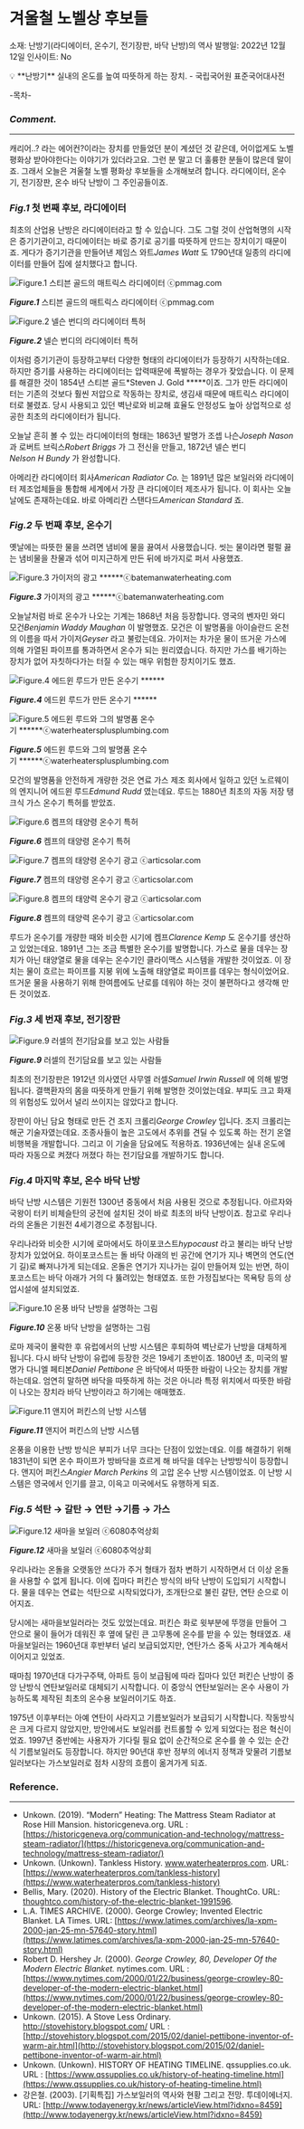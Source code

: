# 겨울철 노벨상 후보들

소재: 난방기(라디에이터, 온수기, 전기장판, 바닥 난방)의 역사
발행일: 2022년 12월 12일
인사이트: No

<aside>
💡 **난방기**
실내의 온도를 높여 따뜻하게 하는 장치.
- 국립국어원 표준국어대사전

</aside>

-목차-

### *Comment.*

---

캐리어..? 라는 에어컨?이라는 장치를 만들었던 분이 계셨던 것 같은데, 어이없게도 노벨평화상 받아야한다는 이야기가 있더라고요. 그런 분 말고 더 훌륭한 분들이 많은데 말이죠. 그래서 오늘은 겨울철 노벨 평화상 후보들을 소개해보려 합니다. 라디에이터, 온수기, 전기장판, 온수 바닥 난방이 그 주인공들이죠. 

### *Fig.1* **첫 번째 후보, 라디에이터**

최초의 산업용 난방은 라디에이터라고 할 수 있습니다. 그도 그럴 것이 산업혁명의 시작은 증기기관이고, 라디에이터는 바로 증기로 공기를 따뜻하게 만드는 장치이기 때문이죠. 게다가 증기기관을 만들어낸 제임스 와트*James Watt* 도 1790년대 일종의 라디에이터를 만들어 집에 설치했다고 합니다. 

![***Figure.1*** 스티븐 골드의 매트릭스 라디에이터 ⓒpmmag.com](https://github.com/YAPP-Github/few-bo/assets/77970826/ac82632d-3690-401e-8366-55c17b73d67f)

***Figure.1*** 스티븐 골드의 매트릭스 라디에이터 ⓒpmmag.com

![***Figure.2*** 넬슨 번디의 라디에이터 특허](https://github.com/YAPP-Github/few-bo/assets/77970826/12f3a604-a55d-4736-9e47-5da656c12d08)

***Figure.2*** 넬슨 번디의 라디에이터 특허

이처럼 증기기관이 등장하고부터 다양한 형태의 라디에이터가 등장하기 시작하는데요. 하지만 증기를 사용하는 라디에이터는 압력때문에 폭발하는 경우가 잦았습니다. 이 문제를 해결한 것이 1854년 스티븐 골드*Steven J. Gold *****이죠. 그가 만든 라디에이터는 기존의 것보다 훨씬 저압으로 작동하는 장치로, 생김새 때문에 매트릭스 라디에이터로 불렸죠. 당시 사용되고 있던 벽난로와 비교해 효율도 안정성도 높아 상업적으로 성공한 최초의 라디에이터가 됩니다. 

오늘날 흔히 볼 수 있는 라디에이터의 형태는 1863년 발명가 조셉 나슨*Joseph Nason* 과 로버트 브릭스*Robert Briggs* 가 그 전신을 만들고, 1872년 넬슨 번디*Nelson H Bundy* 가 완성합니다.

아메리칸 라디에이터 회사*American Radiator Co.* 는 1891년 많은 보일러와 라디에이터 제조업체들을 통합해 세계에서 가장 큰 라디에이터 제조사가 됩니다. 이 회사는 오늘날에도 존재하는데요. 바로 아메리칸 스탠다드*American Standard* 죠.

### *Fig.2* **두 번째 후보, 온수기**

옛날에는 따뜻한 물을 쓰려면 냄비에 물을 끓여서 사용했습니다. 씻는 물이라면 펄펄 끓는 냄비물을 찬물과 섞어 미지근하게 만든 뒤에 바가지로 퍼서 사용했죠.

![***Figure.3*** 가이저의 광고 ******ⓒbatemanwaterheating.com](https://github.com/YAPP-Github/few-bo/assets/77970826/71381f9d-6a3c-4787-b655-45a53299dca4)

***Figure.3*** 가이저의 광고 ******ⓒbatemanwaterheating.com

오늘날처럼 바로 온수가 나오는 기계는 1868년 처음 등장합니다. 영국의 벤자민 와디 모건*Benjamin Waddy Maughan* 이 발명했죠. 모건은 이 발명품을 아이슬란드 온천의 이름을 따서 가이저*Geyser* 라고 불렀는데요. 가이저는 차가운 물이 뜨거운 가스에 의해 가열된 파이프를 통과하면서 온수가 되는 원리였습니다. 하지만 가스를 배기하는 장치가 없어 자칫하다가는 터질 수 있는 매우 위험한 장치이기도 했죠.

![***Figure.4*** 에드윈 루드가 만든 온수기 ******](https://github.com/YAPP-Github/few-bo/assets/77970826/1c9ca835-cceb-4eae-b6b0-9fb620ab5745)

***Figure.4*** 에드윈 루드가 만든 온수기 ******

![***Figure.5*** 에드윈 루드와 그의 발명품 온수기 ******ⓒwaterheatersplusplumbing.com](https://github.com/YAPP-Github/few-bo/assets/77970826/bcef83e5-a69a-4df9-ac11-1761684f10a7)

***Figure.5*** 에드윈 루드와 그의 발명품 온수기 ******ⓒwaterheatersplusplumbing.com

모건의 발명품을 안전하게 개량한 것은 연료 가스 제조 회사에서 일하고 있던 노르웨이의 엔지니어 에드윈 루드*Edmund Rudd* 였는데요. 루드는 1880년 최초의 자동 저장 탱크식 가스 온수기 특허를 받았죠. 

![***Figure.6*** 켐프의 태양령 온수기 특허](https://github.com/YAPP-Github/few-bo/assets/77970826/78f93253-ff58-4370-9092-e0b2e7fd5c01)

***Figure.6*** 켐프의 태양령 온수기 특허

![***Figure.7*** 켐프의 태양령 온수기 광고 ⓒarticsolar.com](https://github.com/YAPP-Github/few-bo/assets/77970826/863bed55-2e11-41fe-87d5-5003870992c5)

***Figure.7*** 켐프의 태양령 온수기 광고 ⓒarticsolar.com

![***Figure.8*** 켐프의 태양력 온수기 광고 ⓒarticsolar.com](https://github.com/YAPP-Github/few-bo/assets/77970826/92374971-25d4-4fca-bf94-01096f9d0d6d)

***Figure.8*** 켐프의 태양력 온수기 광고 ⓒarticsolar.com

루드가 온수기를 개량한 때와 비슷한 시기에 켐프*Clarence Kemp* 도 온수기를 생산하고 있었는데요. 1891년 그는 조금 특별한 온수기를 발명합니다. 가스로 물을 데우는 장치가 아닌 태양열로 물을 데우는 온수기인 클라이맥스 시스템을 개발한 것이었죠. 이 장치는 물이 흐르는 파이프를 지붕 위에 노출해 태양열로 파이프를 데우는 형식이었어요. 뜨거운 물을 사용하기 위해 한여름에도 난로를 데워야 하는 것이 불편하다고 생각해 만든 것이었죠.

### *Fig.3* **세 번재 후보, 전기장판**

![***Figure.9*** 러셀의 전기담요를 보고 있는 사람들](https://github.com/YAPP-Github/few-bo/assets/77970826/915ad2c6-e5df-4059-ab37-13f763ec2d62)

***Figure.9*** 러셀의 전기담요를 보고 있는 사람들

최초의 전기장판은 1912년 의사였던 사무엘 러셀*Samuel Irwin Russell* 에 의해 발명됩니다. 결핵환자의 몸을 따뜻하게 만들기 위해 발명한 것이었는데요. 부피도 크고 화재의 위험성도 있어서 널리 쓰이지는 않았다고 합니다. 

장판이 아닌 담요 형태로 만든 건 조지 크롤리*George Crowley* 입니다. 조지 크롤리는 해군 기술자였는데요. 조종사들이 높은 고도에서 추위를 견딜 수 있도록 하는 전기 온열 비행복을 개발합니다. 그리고 이 기술을 담요에도 적용하죠. 1936년에는 실내 온도에 따라 자동으로 켜졌다 꺼졌다 하는 전기담요를 개발하기도 합니다. 

### *Fig.4* **마지막 후보, 온수 바닥 난방**

바닥 난방 시스템은 기원전 1300년 중동에서 처음 사용된 것으로 추정됩니다. 아르자와 국왕이 터키 비체슬탄의 궁전에 설치된 것이 바로 최초의 바닥 난방이죠. 참고로 우리나라의 온돌은 기원전 4세기경으로 추정됩니다. 

우리나라와 비슷한 시기에 로마에서도 하이포코스트*hypocaust* 라고 불리는 바닥 난방장치가 있었어요. 하이포코스트는 돌 바닥 아래의 빈 공간에 연기가 지나 벽면의 연도(연기 길)로 빠져나가게 되는데요. 온돌은 연기가 지나가는 길이 만들어져 있는 반면, 하이포코스트는 바닥 아래가 거의 다 뚫려있는 형태였죠. 또한 가정집보다는 목욕탕 등의 상업시설에 설치되었죠.

![***Figure.10*** 온풍 바닥 난방을 설명하는 그림](https://github.com/YAPP-Github/few-bo/assets/77970826/22f1aa17-c438-4f53-8302-23684ccde573)

***Figure.10*** 온풍 바닥 난방을 설명하는 그림

로마 제국이 몰락한 후 유럽에서의 난방 시스템은 후퇴하여 벽난로가 난방을 대체하게 됩니다. 다시 바닥 난방이 유럽에 등장한 것은 19세기 초반이죠. 1800년 초, 미국의 발명가 다니엘 페티본*Daniel Pettibone* 은 바닥에서 따뜻한 바람이 나오는 장치를 개발하는데요. 엄연히 말하면 바닥을 따뜻하게 하는 것은 아니라 특정 위치에서 따뜻한 바람이 나오는 장치라 바닥 난방이라고 하기에는 애매했죠. 

![***Figure.11*** 앤지어 퍼킨스의 난방 시스템 ](https://github.com/YAPP-Github/few-bo/assets/77970826/2ac3e571-b774-47aa-ba52-b88e4cec6963)

***Figure.11*** 앤지어 퍼킨스의 난방 시스템 

온풍을 이용한 난방 방식은 부피가 너무 크다는 단점이 있었는데요. 이를 해결하기 위해 1831년이 되면 온수 파이프가 방바닥을 흐르게 해 바닥을 데우는 난방방식이 등장합니다. 앤지어 퍼킨스*Angier March Perkins* 의 고압 온수 난방 시스템이었죠. 이 난방 시스템은 영국에서 인기를 끌고, 이윽고 미국에서도 유행하게 되죠.

### *Fig.5* **석탄 → 갈탄 → 연탄 →기름 → 가스**

![***Figure.12*** 새마을 보일러 ⓒ6080추억상회](https://github.com/YAPP-Github/few-bo/assets/77970826/1bd1e189-ad78-453c-a865-3f003cc55ad6)

***Figure.12*** 새마을 보일러 ⓒ6080추억상회

우리나라는 온돌을 오랫동안 쓰다가 주거 형태가 점차 변하기 시작하면서 더 이상 온돌을 사용할 수 없게 됩니다. 이에 집마다 퍼킨슨 방식의 바닥 난방이 도입되기 시작합니다. 물을 데우는 연료는 석탄으로 시작되었다가, 조개탄으로 불린 갈탄, 연탄 순으로 이어지죠.

당시에는 새마을보일러라는 것도 있었는데요. 퍼킨슨 화로 윗부분에 뚜껑을 만들어 그 안으로 물이 들어가 데워진 후 옆에 달린 큰 고무통에 온수를 받을 수 있는 형태였죠. 새마을보일러는 1960년대 후반부터 널리 보급되었지만, 연탄가스 중독 사고가 계속해서 이어지고 있었죠.

때마침 1970년대 다가구주택, 아파트 등이 보급됨에 따라 집마다 있던 퍼킨슨 난방이 중앙 난방식 연탄보일러로 대체되기 시작합니다. 이 중앙식 연탄보일러는 온수 사용이 가능하도록 제작된 최초의 온수용 보일러이기도 하죠. 

1975년 이후부터는 아예 연탄이 사라지고 기름보일러가 보급되기 시작합니다. 작동방식은 크게 다르지 않았지만, 방안에서도 보일러를 컨트롤할 수 있게 되었다는 점은 혁신이었죠. 1997년 중반에는 사용자가 기다릴 필요 없이 순간적으로 온수를 쓸 수 있는 순간식 기름보일러도 등장합니다. 하지만 90년대 후반 정부의 에너지 정책과 맞물려 기름보일러보다는 가스보일러로 점차 시장의 흐름이 옮겨가게 되죠.

### Reference.

---

- Unkown. (2019). “Modern” Heating: The Mattress Steam Radiator at Rose Hill Mansion. historicgeneva.org. URL : [https://historicgeneva.org/communication-and-technology/mattress-steam-radiator/](https://historicgeneva.org/communication-and-technology/mattress-steam-radiator/)
- Unkown. (Unkown). Tankless History. www.waterheaterpros.com. URL: [https://www.waterheaterpros.com/tankless-history](https://www.waterheaterpros.com/tankless-history)
- Bellis, Mary. (2020). History of the Electric Blanket. ThoughtCo. URL: [thoughtco.com/history-of-the-electric-blanket-1991596](http://thoughtco.com/history-of-the-electric-blanket-1991596).
- L.A. TIMES ARCHIVE. (2000). George Crowley; Invented Electric Blanket. LA Times. URL: [https://www.latimes.com/archives/la-xpm-2000-jan-25-mn-57640-story.html](https://www.latimes.com/archives/la-xpm-2000-jan-25-mn-57640-story.html)
- Robert D. Hershey Jr. (2000). *George Crowley, 80, Developer Of the Modern Electric Blanket.* nytimes.com. URL : [https://www.nytimes.com/2000/01/22/business/george-crowley-80-developer-of-the-modern-electric-blanket.html](https://www.nytimes.com/2000/01/22/business/george-crowley-80-developer-of-the-modern-electric-blanket.html)
- Unkown. (2015). A Stove Less Ordinary. http://stovehistory.blogspot.com/ URL : [http://stovehistory.blogspot.com/2015/02/daniel-pettibone-inventor-of-warm-air.html](http://stovehistory.blogspot.com/2015/02/daniel-pettibone-inventor-of-warm-air.html)
- Unkown. (Unkown). HISTORY OF HEATING TIMELINE. qssupplies.co.uk. URL : [https://www.qssupplies.co.uk/history-of-heating-timeline.html](https://www.qssupplies.co.uk/history-of-heating-timeline.html)
- 강은철. (2003). [기획특집] 가스보일러의 역사와 현황 그리고 전망. 투데이에너지. URL: [http://www.todayenergy.kr/news/articleView.html?idxno=8459](http://www.todayenergy.kr/news/articleView.html?idxno=8459)
